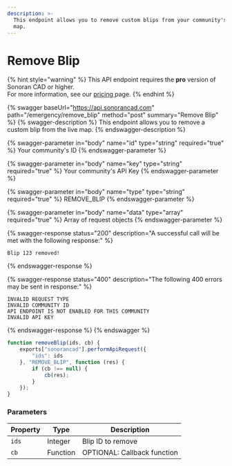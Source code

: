 ```yaml
---
description: >-
  This endpoint allows you to remove custom blips from your community's live
  map.
---
```


# Remove Blip

{% hint style="warning" %}
This API endpoint requires the **pro** version of Sonoran CAD or higher.\
For more information, see our [pricing ](../../../../../../pricing/faq/)page.
{% endhint %}

{% swagger baseUrl="https://api.sonorancad.com" path="/emergency/remove_blip" method="post" summary="Remove Blip" %}
{% swagger-description %}
This endpoint allows you to remove a custom blip from the live map.
{% endswagger-description %}

{% swagger-parameter in="body" name="id" type="string" required="true" %}
Your community's ID
{% endswagger-parameter %}

{% swagger-parameter in="body" name="key" type="string" required="true" %}
Your community's API Key
{% endswagger-parameter %}

{% swagger-parameter in="body" name="type" type="string" required="true" %}
REMOVE_BLIP
{% endswagger-parameter %}

{% swagger-parameter in="body" name="data" type="array" required="true" %}
Array of request objects
{% endswagger-parameter %}

{% swagger-response status="200" description="A successful call will be met with the following response:" %}
```
Blip 123 removed!
```
{% endswagger-response %}

{% swagger-response status="400" description="The following 400 errors may be sent in response:" %}
```http
INVALID REQUEST TYPE
INVALID COMMUNITY ID
API ENDPOINT IS NOT ENABLED FOR THIS COMMUNITY
INVALID API KEY
```
{% endswagger-response %}
{% endswagger %}

```javascript
function removeBlip(ids, cb) {
    exports["sonorancad"].performApiRequest({
        "ids": ids
    }, "REMOVE_BLIP", function (res) {
        if (cb !== null) {
            cb(res);
        }
    });
}
```

### Parameters

| Property | Type     | Description                 |
| -------- | -------- | --------------------------- |
| `ids`    | Integer  | Blip ID to remove           |
| `cb`     | Function | OPTIONAL: Callback function |
